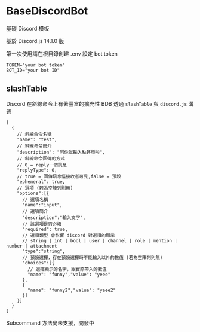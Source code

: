 # BaseDiscordBot

基礎 Discord 模板

基於 Discord.js 14.1.0 版

第一次使用請在根目錄創建 .env
設定 bot token

```
TOKEN="your bot token"
BOT_ID="your bot ID"
```

## slashTable

Discord 在斜線命令上有著豐富的擴充性
BDB 透過 `slashTable` 與 `discord.js` 溝通

```
[
  {
    // 斜線命令名稱
    "name": "test",
    // 斜線命令簡介
    "description": "阿你就輸入點甚麼啦",
    // 斜線命令回傳的方式
    // 0 = reply一個訊息
    "replyType": 0,
    // true = 回傳訊息僅接收者可見,false = 預設
    "ephemeral": true,
    // 選項 (若為空陣列則無)
    "options":[{
      // 選項名稱
      "name":"input",
      // 選項簡介
      "description":"輸入文字",
      // 該選項是否必填
      "required": true,
      // 選項類型 會影響 discord 對選項的顯示
      // string | int | bool | user | channel | role | mention | number | attachment
      "type":"string",
      // 預設選擇，存在預設選擇時不能輸入以外的數值 (若為空陣列則無)
      "choices":[{
        // 選擇顯示的名字，跟實際帶入的數值
        "name": "funny","value": "yeee"
      },
      {
        "name": "funny2","value": "yeee2"
      }]
    }]
  }
]
```

Subcommand 方法尚未支援，開發中
